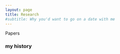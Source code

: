 ```yaml
---
layout: page
title: Research
#subtitle: Why you'd want to go on a date with me
---
```


Papers



### my history

